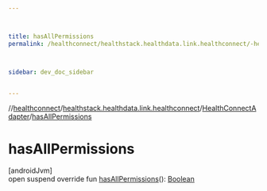```yaml
---



title: hasAllPermissions
permalink: /healthconnect/healthstack.healthdata.link.healthconnect/-health-connect-adapter/has-all-permissions.html



sidebar: dev_doc_sidebar


---
```




//[healthconnect](/healthconnect.html)/[healthstack.healthdata.link.healthconnect](../index.html)/[HealthConnectAdapter](index.html)/[hasAllPermissions](has-all-permissions.html)



# hasAllPermissions



[androidJvm]\
open suspend override fun [hasAllPermissions](has-all-permissions.html)(): [Boolean](https://kotlinlang.org/api/latest/jvm/stdlib/kotlin/-boolean/index.html)






